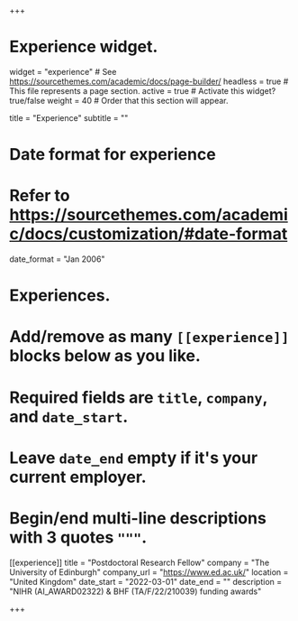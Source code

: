 +++
  # Experience widget.
  widget = "experience"  # See https://sourcethemes.com/academic/docs/page-builder/
  headless = true  # This file represents a page section.
  active = true  # Activate this widget? true/false
  weight = 40  # Order that this section will appear.
  
  title = "Experience"
  subtitle = ""
  
  # Date format for experience
  #   Refer to https://sourcethemes.com/academic/docs/customization/#date-format
  date_format = "Jan 2006"
  
  # Experiences.
  #   Add/remove as many `[[experience]]` blocks below as you like.
  #   Required fields are `title`, `company`, and `date_start`.
  #   Leave `date_end` empty if it's your current employer.
  #   Begin/end multi-line descriptions with 3 quotes `"""`.
  
 [[experience]]
  title = "Postdoctoral Research Fellow"
  company = "The University of Edinburgh"
  company_url = "https://www.ed.ac.uk/"
  location = "United Kingdom"
  date_start = "2022-03-01"
  date_end = ""
  description = "NIHR (AI_AWARD02322) & BHF (TA/F/22/210039) funding awards"


+++
